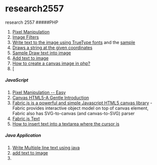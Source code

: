 # research2557
research 2557
#####PHP
1. [Pixel Manipulation](http://www.phpied.com/image-fun/)
1. [Image Filters](http://www.phpied.com/image-fun-with-php-part-2/)
1. [Write text to the image using TrueType fonts](http://php.net/manual/en/function.imagettftext.php) and the [sample](http://stackoverflow.com/questions/1097583/creating-image-from-text-in-php-how-can-i-make-multiline)
1. [Draws a string at the given coordinates](http://php.net/manual/en/function.imagestring.php)
1. [Sample Draw text into image](http://www.hetemeel.com/einsteinform.php)
1. [Add text to image](http://www.phpforkids.com/php/php-gd-library-adding-text-writing.php)
1. [How to create a canvas image in php?](https://www.bayt.com/en/specialties/q/94361/how-to-create-a-canvas-image-in-php/)
1. [

##### JavaScript
1. [Pixel Manipulation -- Easy](https://www.phpied.com/pixel-manipulation-in-canvas/)
1. [Canvas HTML5-A Gentle Introduction](https://simonsarris.com/making-html5-canvas-useful/)
1. [Fabric.js is a powerful and simple Javascript HTML5 canvas library](http://fabricjs.com/) - Fabric provides interactive object model on top of canvas element, Fabric also has SVG-to-canvas (and canvas-to-SVG) parser
1. [Fabric.js Text](http://fabricjs.com/fabric-intro-part-2#text)
1. [How to insert text into a textarea where the cursor is](http://web.archive.org/web/20110102112946/http://www.scottklarr.com/topic/425/how-to-insert-text-into-a-textarea-where-the-cursor-is/)

##### Java Application
1. [Write Multiple line text using java](http://stackoverflow.com/questions/32110247/write-multi-line-text-on-an-image-using-java)
1. [add text to image](http://stackoverflow.com/questions/10929524/how-to-add-text-to-an-image-in-java)
1. 
